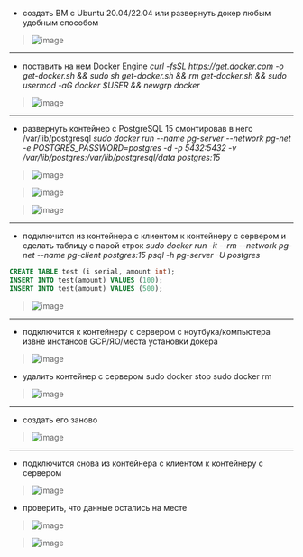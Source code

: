 * создать ВМ с Ubuntu 20.04/22.04 или развернуть докер любым удобным способом

>![image](https://github.com/VyacheslavIT/postgre/assets/136000255/e944a1a2-0492-4e03-b2c4-e13cdc61c439)
---------------------
* поставить на нем Docker Engine
*curl -fsSL https://get.docker.com -o get-docker.sh && sudo sh get-docker.sh && rm get-docker.sh && sudo usermod -aG docker $USER && newgrp docker*
  
>![image](https://github.com/VyacheslavIT/postgre/assets/136000255/7d39f4b1-e138-4455-bdb2-bd4f11d85f4c)
--------------------------
* развернуть контейнер с PostgreSQL 15 смонтировав в него /var/lib/postgresql
 *sudo docker run --name pg-server --network pg-net -e POSTGRES_PASSWORD=postgres -d -p 5432:5432 -v /var/lib/postgres:/var/lib/postgresql/data postgres:15* 
>![image](https://github.com/VyacheslavIT/postgre/assets/136000255/ede9bcef-9263-41a3-ab99-eccddb47d292)

>![image](https://github.com/VyacheslavIT/postgre/assets/136000255/f56504bf-9a35-4481-bffe-97a2c458b98e)


>![image](https://github.com/VyacheslavIT/postgre/assets/136000255/ad16690d-772f-40f1-983a-608bc0bb036f)
------------------------------------
* подключится из контейнера с клиентом к контейнеру с сервером и сделать таблицу с парой строк
  *sudo docker run -it --rm --network pg-net --name pg-client postgres:15 psql -h pg-server -U postgres*
  
```sql
CREATE TABLE test (i serial, amount int);
INSERT INTO test(amount) VALUES (100);
INSERT INTO test(amount) VALUES (500);
```

>![image](https://github.com/VyacheslavIT/postgre/assets/136000255/3e471dc9-4fb5-4167-bf4f-a0dd9a64f3fc)

------------------------------------
* подключится к контейнеру с сервером с ноутбука/компьютера извне инстансов GCP/ЯО/места установки докера

>![image](https://github.com/VyacheslavIT/postgre/assets/136000255/5b788b3f-d6b4-43e0-b2dc-5ec3b3d503ed)

* удалить контейнер с сервером
sudo docker stop
sudo docker rm
  
>![image](https://github.com/VyacheslavIT/postgre/assets/136000255/6ddb39bf-f8ee-4dd2-a741-e3e880a2b0cd)

-------------------------------------

* создать его заново

>![image](https://github.com/VyacheslavIT/postgre/assets/136000255/182aee12-a0ef-49df-9a03-82c62b24bfb5)
 ---------------------------
 * подключится снова из контейнера с клиентом к контейнеру с сервером

>![image](https://github.com/VyacheslavIT/postgre/assets/136000255/e1c13f91-bafd-42be-93a9-9b7f5c865aa5)
* проверить, что данные остались на месте

>![image](https://github.com/VyacheslavIT/postgre/assets/136000255/70e554c7-6fc8-4650-91c0-f1708040f054)

>![image](https://github.com/VyacheslavIT/postgre/assets/136000255/96296ca7-691f-4f55-ac4a-5c03d84c567c)



  
